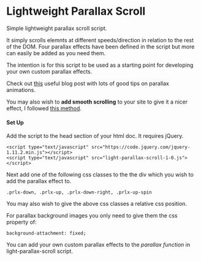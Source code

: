 Lightweight Parallax Scroll
=====================

Simple lightweight parallax scroll script. 

It simply scrolls elemnts at different speeds/direction in relation to the rest of the DOM.  Four parallax effects have been defined in the script but more can easily be added as you need them.

The intention is for this script to be used as a starting point for developing your own custom parallax effects.

Check out [this](https://medium.com/@dhg/parallax-done-right-82ced812e61c "Parallax Done Right") useful blog post with lots of good tips on parallax animations.

You may also wish to **add smooth scrolling** to your site to give it a nicer effect, I followed [this method](http://bassta.bg/2013/05/smooth-page-scrolling-with-tweenmax/ "Smooth page scrolling with TweenMax").

#### Set Up
Add the script to the head section of your html doc.  It requires jQuery.
```
<script type="text/javascript" src="https://code.jquery.com/jquery-1.11.2.min.js"></script>
<script type="text/javascript" src="light-parallax-scroll-1-0.js"></script>
```
Next add one of the following css classes to the the div which you wish to add the parallax effect to.
```
.prlx-down, .prlx-up, .prlx-down-right, .prlx-up-spin
```
You may also wish to give the above css classes a relative css position.

For parallax background images you only need to give them the css property of:
```
background-attachment: fixed;
```

You can add your own custom parallax effects to the *parallax function* in light-parallax-scroll script.